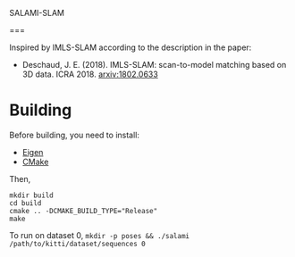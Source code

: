 SALAMI-SLAM

===

Inspired by IMLS-SLAM according to the description in the paper:

* Deschaud, J. E. (2018). IMLS-SLAM: scan-to-model matching based on 3D data. ICRA 2018. [arxiv:1802.0633](https://arxiv.org/pdf/1802.08633.pdf)

# Building

Before building, you need to install:

* [Eigen](https://eigen.tuxfamily.org/)
* [CMake](https://cmake.org/)

Then,

```
mkdir build
cd build
cmake .. -DCMAKE_BUILD_TYPE="Release"
make
```

To run on dataset 0, `mkdir -p poses && ./salami /path/to/kitti/dataset/sequences 0`

